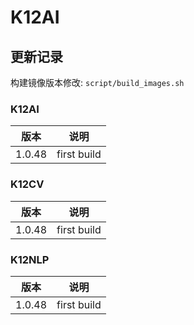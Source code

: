 # K12AI


## 更新记录

构建镜像版本修改: `script/build_images.sh`

### K12AI

| 版本 | 说明 |
|:----:|:----:|
| 1.0.48 | first build |

### K12CV

| 版本 | 说明 |
|:----:|:----:|
| 1.0.48 | first build |

### K12NLP

| 版本 | 说明 |
|:----:|:----:|
| 1.0.48 | first build |
